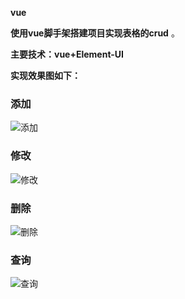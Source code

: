  **vue** 

 **使用vue脚手架搭建项目实现表格的crud** 。

 **主要技术：vue+Element-UI** 

 
 **实现效果图如下：** 

### 添加
![添加](https://images.gitee.com/uploads/images/2020/0519/230554_744ba32f_5420874.png "add.png")


### 修改
![修改](https://images.gitee.com/uploads/images/2020/0519/230623_3cdeefca_5420874.png "修改.png")


### 删除
![删除](https://images.gitee.com/uploads/images/2020/0519/230642_d877e10d_5420874.png "delete.png")


### 查询
![查询](https://images.gitee.com/uploads/images/2020/0519/230856_e7c7a8f8_5420874.png "查询.png")




